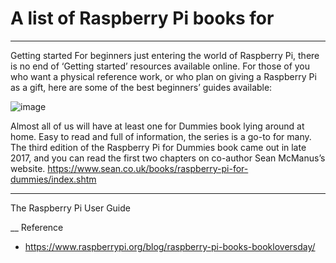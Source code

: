 # A list of Raspberry Pi books for 
____

Getting started
For beginners just entering the world of Raspberry Pi, there is no end of ‘Getting started’ resources available online. For those of you who want a physical reference work, or who plan on giving a Raspberry Pi as a gift, here are some of the best beginners’ guides available:

![image](https://user-images.githubusercontent.com/59387142/112359505-f5455980-8cee-11eb-9522-92692ff19dcf.png)


Almost all of us will have at least one for Dummies book lying around at home. Easy to read and full of information, the series is a go-to for many. The third edition of the Raspberry Pi for Dummies book came out in late 2017, and you can read the first two chapters on co-author Sean McManus’s website.
https://www.sean.co.uk/books/raspberry-pi-for-dummies/index.shtm

---------------
The Raspberry Pi User Guide


__
Reference
* https://www.raspberrypi.org/blog/raspberry-pi-books-bookloversday/
